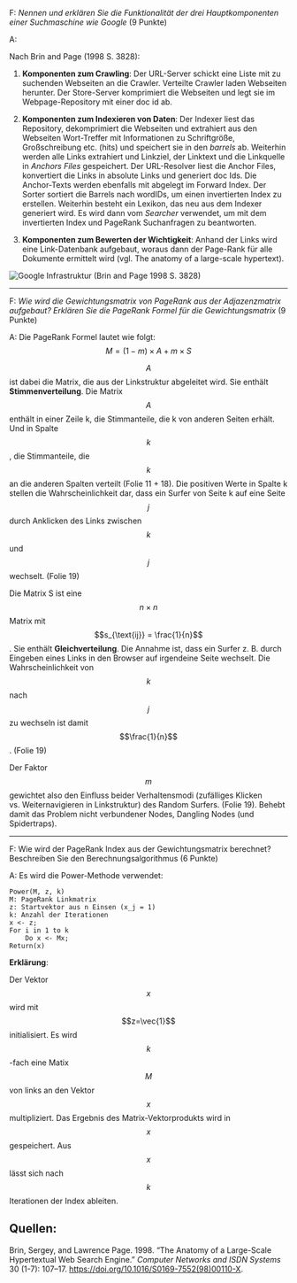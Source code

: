 F: *Nennen und erklären Sie die Funktionalität der drei Hauptkomponenten
einer Suchmaschine wie Google* (9 Punkte)

A:

Nach Brin and Page (1998 S. 3828):

1.  **Komponenten zum Crawling**: Der URL-Server schickt eine Liste mit
    zu suchenden Webseiten an die Crawler. Verteilte Crawler laden
    Webseiten herunter. Der Store-Server komprimiert die Webseiten und
    legt sie im Webpage-Repository mit einer doc id ab.

2.  **Komponenten zum Indexieren von Daten**: Der Indexer liest das
    Repository, dekomprimiert die Webseiten und extrahiert aus den
    Webseiten Wort-Treffer mit Informationen zu Schriftgröße,
    Großschreibung etc. (hits) und speichert sie in den *barrels* ab.
    Weiterhin werden alle Links extrahiert und Linkziel, der Linktext
    und die Linkquelle in *Anchors Files* gespeichert. Der URL-Resolver
    liest die Anchor Files, konvertiert die Links in absolute Links und
    generiert doc Ids. Die Anchor-Texts werden ebenfalls mit abgelegt im
    Forward Index. Der Sorter sortiert die Barrels nach wordIDs, um
    einen invertierten Index zu erstellen. Weiterhin besteht ein
    Lexikon, das neu aus dem Indexer generiert wird. Es wird dann vom
    *Searcher* verwendet, um mit dem invertierten Index und PageRank
    Suchanfragen zu beantworten.

3.  **Komponenten zum Bewerten der Wichtigkeit**: Anhand der Links wird
    eine Link-Datenbank aufgebaut, woraus dann der Page-Rank für alle
    Dokumente ermittelt wird (vgl. The anatomy of a large-scale
    hypertext).

![Google Infrastruktur (Brin and Page 1998 S.
3828)](../.gitbook/assets/google_infrastructure.jpg)

------------------------------------------------------------------------

F: *Wie wird die Gewichtungsmatrix von PageRank aus der Adjazenzmatrix
aufgebaut? Erklären Sie die PageRank Formel für die Gewichtungsmatrix*
(9 Punkte)

A: Die PageRank Formel lautet wie folgt: $$
M = \left( 1 - m \right) \times A + m \times S
$$

$$A$$ ist dabei die Matrix, die aus der Linkstruktur abgeleitet wird.
Sie enthält **Stimmenverteilung**. Die Matrix $$A$$ enthält in einer
Zeile k, die Stimmanteile, die k von anderen Seiten erhält. Und in
Spalte $$k$$, die Stimmanteile, die $$k$$ an die anderen Spalten
verteilt (Folie 11 + 18). Die positiven Werte in Spalte k stellen die
Wahrscheinlichkeit dar, dass ein Surfer von Seite k auf eine Seite $$j$$
durch Anklicken des Links zwischen $$k$$ und $$j$$ wechselt. (Folie 19)

Die Matrix S ist eine $$n \times n$$ Matrix mit
$$s_{\text{ij}} = \frac{1}{n}$$. Sie enthält **Gleichverteilung**. Die
Annahme ist, dass ein Surfer z. B. durch Eingeben eines Links in den
Browser auf irgendeine Seite wechselt. Die Wahrscheinlichkeit von $$k$$
nach $$j$$ zu wechseln ist damit $$\frac{1}{n}$$. (Folie 19)

Der Faktor $$m$$ gewichtet also den Einfluss beider Verhaltensmodi
(zufälliges Klicken vs. Weiternavigieren in Linkstruktur) des Random
Surfers. (Folie 19). Behebt damit das Problem nicht verbundener Nodes,
Dangling Nodes (und Spidertraps).

------------------------------------------------------------------------

F: Wie wird der PageRank Index aus der Gewichtungsmatrix berechnet?
Beschreiben Sie den Berechnungsalgorithmus (6 Punkte)

A: Es wird die Power-Methode verwendet:

    Power(M, z, k)
    M: PageRank Linkmatrix
    z: Startvektor aus n Einsen (x_j = 1)
    k: Anzahl der Iterationen
    x <- z;
    For i in 1 to k
        Do x <- Mx;
    Return(x)

**Erklärung**:

Der Vektor $$x$$ wird mit $$z=\vec{1}$$ initialisiert. Es wird
$$k$$-fach eine Matix $$M$$ von links an den Vektor $$x$$ multipliziert.
Das Ergebnis des Matrix-Vektorprodukts wird in $$x$$ gespeichert. Aus
$$x$$ lässt sich nach $$k$$ Iterationen der Index ableiten.

Quellen:
--------

Brin, Sergey, and Lawrence Page. 1998. “The Anatomy of a Large-Scale
Hypertextual Web Search Engine.” *Computer Networks and ISDN Systems* 30
(1-7): 107–17. <https://doi.org/10.1016/S0169-7552(98)00110-X>.
